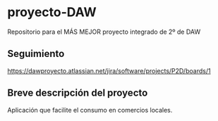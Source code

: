 # proyecto-DAW
Repositorio para el MÁS MEJOR proyecto integrado de 2º de DAW

## Seguimiento

https://dawproyecto.atlassian.net/jira/software/projects/P2D/boards/1

## Breve descripción del proyecto

Aplicación que facilite el consumo en comercios locales. 
